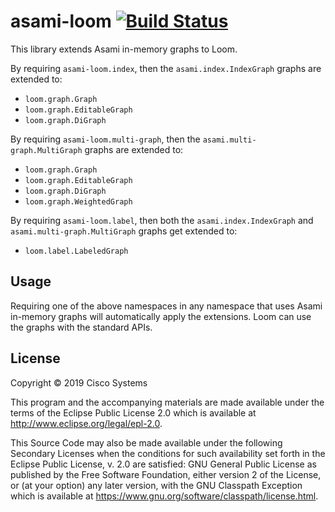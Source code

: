 # asami-loom [![Build Status](https://travis-ci.org/threatgrid/asami-loom.svg?branch=master)](https://travis-ci.org/threatgrid/asami-loom)

This library extends Asami in-memory graphs to Loom.

By requiring `asami-loom.index`, then the `asami.index.IndexGraph` graphs are extended to:
- `loom.graph.Graph`
- `loom.graph.EditableGraph`
- `loom.graph.DiGraph`

By requiring `asami-loom.multi-graph`, then the `asami.multi-graph.MultiGraph` graphs are extended to:
- `loom.graph.Graph`
- `loom.graph.EditableGraph`
- `loom.graph.DiGraph`
- `loom.graph.WeightedGraph`

By requiring `asami-loom.label`, then both the `asami.index.IndexGraph` and `asami.multi-graph.MultiGraph`
graphs get extended to:
- `loom.label.LabeledGraph`

## Usage

Requiring one of the above namespaces in any namespace that uses Asami in-memory graphs will automatically
apply the extensions. Loom can use the graphs with the standard APIs.

## License

Copyright © 2019 Cisco Systems

This program and the accompanying materials are made available under the
terms of the Eclipse Public License 2.0 which is available at
http://www.eclipse.org/legal/epl-2.0.

This Source Code may also be made available under the following Secondary
Licenses when the conditions for such availability set forth in the Eclipse
Public License, v. 2.0 are satisfied: GNU General Public License as published by
the Free Software Foundation, either version 2 of the License, or (at your
option) any later version, with the GNU Classpath Exception which is available
at https://www.gnu.org/software/classpath/license.html.

